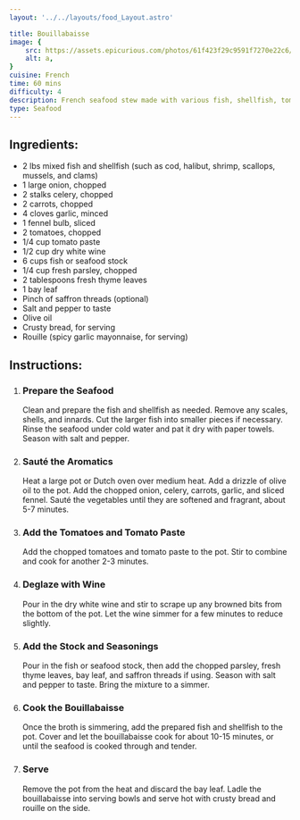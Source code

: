 ```yaml
---
layout: '../../layouts/food_Layout.astro'

title: Bouillabaisse
image: {
    src: https://assets.epicurious.com/photos/61f423f29c9591f7270e22c6/16:9/w_5842,h_3286,c_limit/Bouillabaise_RECIPE_20220125_1776_V1_final.jpg,
    alt: a,
}
cuisine: French
time: 60 mins
difficulty: 4
description: French seafood stew made with various fish, shellfish, tomatoes, onions, garlic, saffron, and herbs, served with crusty bread and rouille (garlic saffron mayonnaise).
type: Seafood
---
```

<div class="recipe-container">
    <div class="ingredients">
        <h2>Ingredients:</h2>
        <ul>
            <li>2 lbs mixed fish and shellfish (such as cod, halibut, shrimp, scallops, mussels, and clams)</li>
            <li>1 large onion, chopped</li>
            <li>2 stalks celery, chopped</li>
            <li>2 carrots, chopped</li>
            <li>4 cloves garlic, minced</li>
            <li>1 fennel bulb, sliced</li>
            <li>2 tomatoes, chopped</li>
            <li>1/4 cup tomato paste</li>
            <li>1/2 cup dry white wine</li>
            <li>6 cups fish or seafood stock</li>
            <li>1/4 cup fresh parsley, chopped</li>
            <li>2 tablespoons fresh thyme leaves</li>
            <li>1 bay leaf</li>
            <li>Pinch of saffron threads (optional)</li>
            <li>Salt and pepper to taste</li>
            <li>Olive oil</li>
            <li>Crusty bread, for serving</li>
            <li>Rouille (spicy garlic mayonnaise, for serving)</li>
        </ul>
    </div>
    <div class="instructions">
        <h2>Instructions:</h2>
        <ol>
            <li><h3>Prepare the Seafood</h3>
                Clean and prepare the fish and shellfish as needed. Remove any scales, shells, and innards. Cut the larger fish into smaller pieces if necessary. Rinse the seafood under cold water and pat it dry with paper towels. Season with salt and pepper.
            </li>
            <li><h3>Sauté the Aromatics</h3>
                Heat a large pot or Dutch oven over medium heat. Add a drizzle of olive oil to the pot. Add the chopped onion, celery, carrots, garlic, and sliced fennel. Sauté the vegetables until they are softened and fragrant, about 5-7 minutes.
            </li>
            <li><h3>Add the Tomatoes and Tomato Paste</h3>
                Add the chopped tomatoes and tomato paste to the pot. Stir to combine and cook for another 2-3 minutes.
            </li>
            <li><h3>Deglaze with Wine</h3>
                Pour in the dry white wine and stir to scrape up any browned bits from the bottom of the pot. Let the wine simmer for a few minutes to reduce slightly.
            </li>
            <li><h3>Add the Stock and Seasonings</h3>
                Pour in the fish or seafood stock, then add the chopped parsley, fresh thyme leaves, bay leaf, and saffron threads if using. Season with salt and pepper to taste. Bring the mixture to a simmer.
            </li>
            <li><h3>Cook the Bouillabaisse</h3>
                Once the broth is simmering, add the prepared fish and shellfish to the pot. Cover and let the bouillabaisse cook for about 10-15 minutes, or until the seafood is cooked through and tender.
            </li>
            <li><h3>Serve</h3>
                Remove the pot from the heat and discard the bay leaf. Ladle the bouillabaisse into serving bowls and serve hot with crusty bread and rouille on the side.
            </li>
        </ol>
    </div>
</div>
